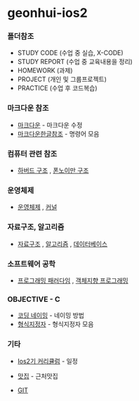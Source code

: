 # geonhui-ios2

### 폴더참조
 - STUDY CODE (수업 중 실습,  X-CODE)
 - STUDY REPORT (수업 중 교육내용을 정리)
 - HOMEWORK (과제)
 - PROJECT (개인 및 그룹프로젝트)
 - PRACTICE (수업 후 코드복습)

### 마크다운 참조
* [마크다운] - 마크다운 수정
* [마크다운한글참조] - 명령어 모음

### 컴퓨터 관련 참조
* [하버드 구조]  , [폰노이만 구조] 

### 운영체제
* [운영체제]  , [커널]

### 자료구조, 알고리즘
* [자료구조]  , [알고리즘]  , [데이터베이스]

### 소프트웨어 공학
* [프로그래밍 패러다임]  , [객체지향 프로그래밍]

### OBJECTIVE - C
* [코딩 네이밍] - 네이밍 방법
* [형식지정자] - 형식지정자 모음

### 기타
* [Ios2기 커리큘럼] - 일정
* [맛집] - 근처맛집
* [GIT]

   [마크다운]: <https://stackedit.io/editor#>
   [운영체제]: <https://goo.gl/4UaIWu>
   [프로그래밍 패러다임]: <https://goo.gl/JyjX1H>
   [객체지향 프로그래밍]: <https://goo.gl/AtI3vN>
   [커널]: <https://goo.gl/CG9zir>
   [자료구조]:<https//goo.gl/f807Vo>
   [데이터베이스]: <https//goo.gl/tjpqqq>
   [알고리즘]:<https//goo.gl/GRz6tA>
   [마크다운한글참조]: <https://www.evernote.com/shard/s3/sh/128acb97-d3c5-4eda-aa1b-c71ecd2f3a15/54a14ebd5d4ce7507bf78e5af640d0e9>
   [Ios2기 커리큘럼]: <https://docs.google.com/spreadsheets/d/1XYvfdoR1tBto0jA2zoK8QDxZWvkTFsRNPcKYIBqhkUQ/edit#gid=0>
   [맛집]: <https://drive.google.com/open?id=1rBqgIDPhz2_KDAAnH-KDVB2nNEU>
   [코딩 네이밍]: <http://redleaf.tistory.com/20>
   [형식지정자]: <http://alvinalexander.com/programming/printf-format-cheat-sheet>
   [하버드 구조]: <https://goo.gl/oA9r6r>
   [폰노이만 구조]: <https://goo.gl/k80z38>
   [GIT]: <https://www.codeshcool.com/paths/git>
